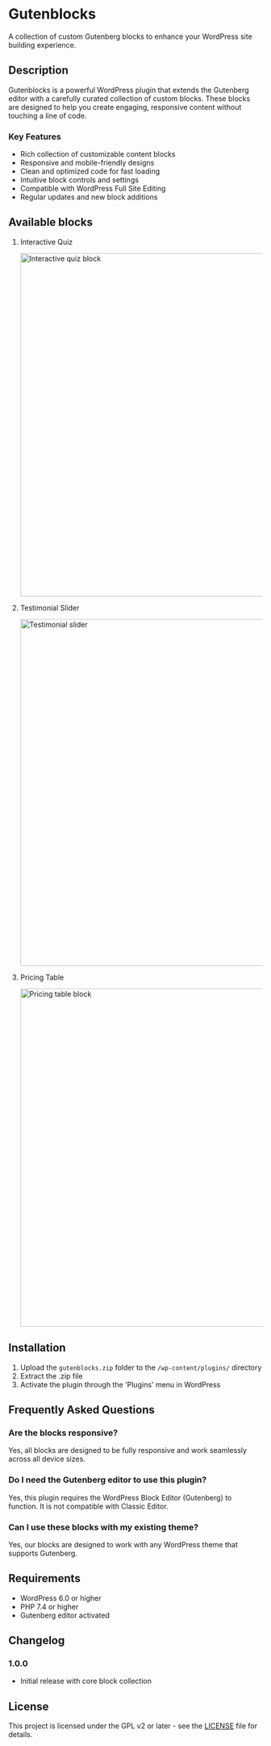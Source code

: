 # Gutenblocks

A collection of custom Gutenberg blocks to enhance your WordPress site building experience.

## Description

Gutenblocks is a powerful WordPress plugin that extends the Gutenberg editor with a carefully curated collection of custom blocks. These blocks are designed to help you create engaging, responsive content without touching a line of code.

### Key Features

* Rich collection of customizable content blocks
* Responsive and mobile-friendly designs
* Clean and optimized code for fast loading
* Intuitive block controls and settings
* Compatible with WordPress Full Site Editing
* Regular updates and new block additions

## Available blocks

1. Interactive Quiz
   
   <img width="680" alt="Interactive quiz block" src="https://github.com/user-attachments/assets/caf0a67e-79a2-4657-882a-a8f6a2f2c916" />

3. Testimonial Slider
   
   <img width="687" alt="Testimonial slider" src="https://github.com/user-attachments/assets/0cb37735-a245-4422-9d43-4b0884f13a7d" />

5. Pricing Table
   
   <img width="670" alt="Pricing table block" src="https://github.com/user-attachments/assets/a06e0201-073a-4b99-89c5-8f2c7c772ae0" />


## Installation

1. Upload the `gutenblocks.zip` folder to the `/wp-content/plugins/` directory
3. Extract the .zip file
2. Activate the plugin through the 'Plugins' menu in WordPress

## Frequently Asked Questions

### Are the blocks responsive?

Yes, all blocks are designed to be fully responsive and work seamlessly across all device sizes.

### Do I need the Gutenberg editor to use this plugin?

Yes, this plugin requires the WordPress Block Editor (Gutenberg) to function. It is not compatible with Classic Editor.

### Can I use these blocks with my existing theme?

Yes, our blocks are designed to work with any WordPress theme that supports Gutenberg.

## Requirements

* WordPress 6.0 or higher
* PHP 7.4 or higher
* Gutenberg editor activated

## Changelog

### 1.0.0
* Initial release with core block collection

## License

This project is licensed under the GPL v2 or later - see the [LICENSE](LICENSE) file for details.
